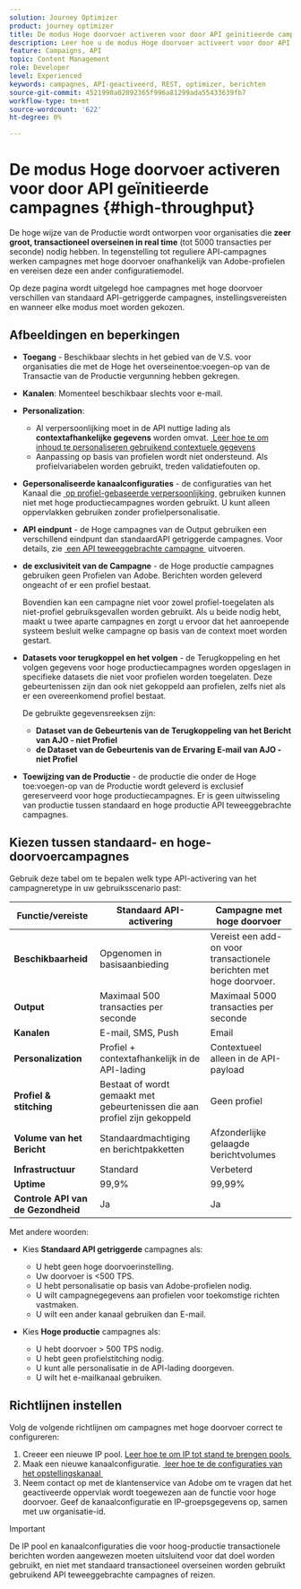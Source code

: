 ```yaml
---
solution: Journey Optimizer
product: journey optimizer
title: De modus Hoge doorvoer activeren voor door API geïnitieerde campagnes
description: Leer hoe u de modus Hoge doorvoer activeert voor door API geactiveerde campagnes.
feature: Campaigns, API
topic: Content Management
role: Developer
level: Experienced
keywords: campagnes, API-geactiveerd, REST, optimizer, berichten
source-git-commit: 4521990a02092365f996a81299ada55433639fb7
workflow-type: tm+mt
source-wordcount: '622'
ht-degree: 0%

---
```



# De modus Hoge doorvoer activeren voor door API geïnitieerde campagnes {#high-throughput}

De hoge wijze van de Productie wordt ontworpen voor organisaties die **zeer groot, transactioneel overseinen in real time** (tot 5000 transacties per seconde) nodig hebben. In tegenstelling tot reguliere API-campagnes werken campagnes met hoge doorvoer onafhankelijk van Adobe-profielen en vereisen deze een ander configuratiemodel.

Op deze pagina wordt uitgelegd hoe campagnes met hoge doorvoer verschillen van standaard API-getriggerde campagnes, instellingsvereisten en wanneer elke modus moet worden gekozen.

## Afbeeldingen en beperkingen

* **Toegang** - Beschikbaar slechts in het gebied van de V.S. voor organisaties die met de Hoge het overseinentoe:voegen-op van de Transactie van de Productie vergunning hebben gekregen.

* **Kanalen**: Momenteel beschikbaar slechts voor e-mail.

* **Personalization**:

   * Al verpersoonlijking moet in de API nuttige lading als **contextafhankelijke gegevens** worden omvat. [&#x200B; Leer hoe te om inhoud te personaliseren gebruikend contextuele gegevens &#x200B;](../campaigns/api-triggered-campaign-action.md#contextual)
   * Aanpassing op basis van profielen wordt niet ondersteund. Als profielvariabelen worden gebruikt, treden validatiefouten op.

* **Gepersonaliseerde kanaalconfiguraties** - de configuraties van het Kanaal die [&#x200B; op profiel-gebaseerde verpersoonlijking &#x200B;](../email/surface-personalization.md) gebruiken kunnen niet met hoge productiecampagnes worden gebruikt. U kunt alleen oppervlakken gebruiken zonder profielpersonalisatie.

* **API eindpunt** - de Hoge campagnes van de Output gebruiken een verschillend eindpunt dan standaardAPI getriggerde campagnes. Voor details, zie [&#x200B; een API teweeggebrachte campagne &#x200B;](../campaigns/trigger-campaigns.md#trigger) uitvoeren.

* **de exclusiviteit van de Campagne** - de Hoge productie campagnes gebruiken geen Profielen van Adobe. Berichten worden geleverd ongeacht of er een profiel bestaat.

  Bovendien kan een campagne niet voor zowel profiel-toegelaten als niet-profiel gebruiksgevallen worden gebruikt. Als u beide nodig hebt, maakt u twee aparte campagnes en zorgt u ervoor dat het aanroepende systeem besluit welke campagne op basis van de context moet worden gestart.

* **Datasets voor terugkoppel en het volgen** - de Terugkoppeling en het volgen gegevens voor hoge productiecampagnes worden opgeslagen in specifieke datasets die niet voor profielen worden toegelaten. Deze gebeurtenissen zijn dan ook niet gekoppeld aan profielen, zelfs niet als er een overeenkomend profiel bestaat.

  De gebruikte gegevensreeksen zijn:

   * **Dataset van de Gebeurtenis van de Terugkoppeling van het Bericht van AJO - niet Profiel**
   * **de Dataset van de Gebeurtenis van de Ervaring E-mail van AJO - niet Profiel**

* **Toewijzing van de Productie** - de productie die onder de Hoge toe:voegen-op van de Productie wordt geleverd is exclusief gereserveerd voor hoge productiecampagnes. Er is geen uitwisseling van productie tussen standaard en hoge productie API teweeggebrachte campagnes.

## Kiezen tussen standaard- en hoge-doorvoercampagnes

Gebruik deze tabel om te bepalen welk type API-activering van het campagneretype in uw gebruiksscenario past:

| Functie/vereiste | Standaard API-activering | Campagne met hoge doorvoer |
|------------------------|---------------------------------|---------------------------|
| **Beschikbaarheid** | Opgenomen in basisaanbieding | Vereist een add-on voor transactionele berichten met hoge doorvoer. |
| **Output** | Maximaal 500 transacties per seconde | Maximaal 5000 transacties per seconde |
| **Kanalen** | E-mail, SMS, Push | Email |
| **Personalization** | Profiel + contextafhankelijk in de API-lading | Contextueel alleen in de API-payload |
| **Profiel &amp; stitching** | Bestaat of wordt gemaakt met gebeurtenissen die aan profiel zijn gekoppeld | Geen profiel |
| **Volume van het Bericht** | Standaardmachtiging en berichtpakketten | Afzonderlijke gelaagde berichtvolumes |
| **Infrastructuur** | Standard | Verbeterd |
| **Uptime** | 99,9% | 99,99% |
| **Controle API van de Gezondheid** | Ja | Ja |

Met andere woorden:

* Kies **Standaard API getriggerde** campagnes als:
   * U hebt geen hoge doorvoerinstelling.
   * Uw doorvoer is &lt;500 TPS.
   * U hebt personalisatie op basis van Adobe-profielen nodig.
   * U wilt campagnegegevens aan profielen voor toekomstige richten vastmaken.
   * U wilt een ander kanaal gebruiken dan E-mail.

* Kies **Hoge productie** campagnes als:
   * U hebt doorvoer > 500 TPS nodig.
   * U hebt geen profielstitching nodig.
   * U kunt alle personalisatie in de API-lading doorgeven.
   * U wilt het e-mailkanaal gebruiken.

## Richtlijnen instellen

Volg de volgende richtlijnen om campagnes met hoge doorvoer correct te configureren:

1. Creeer een nieuwe IP pool. [&#x200B; Leer hoe te om IP tot stand te brengen pools &#x200B;](../configuration/ip-pools.md)
1. Maak een nieuwe kanaalconfiguratie. [&#x200B; leer hoe te de configuraties van het opstellingskanaal &#x200B;](../configuration/channel-surfaces.md)
1. Neem contact op met de klantenservice van Adobe om te vragen dat het geactiveerde oppervlak wordt toegewezen aan de functie voor hoge doorvoer. Geef de kanaalconfiguratie en IP-groepsgegevens op, samen met uw organisatie-id.

>[!IMPORTANT]
>
>De IP pool en kanaalconfiguraties die voor hoog-productie transactionele berichten worden aangewezen moeten uitsluitend voor dat doel worden gebruikt, en niet met standaard transactioneel overseinen worden gebruikt gebruikend API teweeggebrachte campagnes of reizen.
